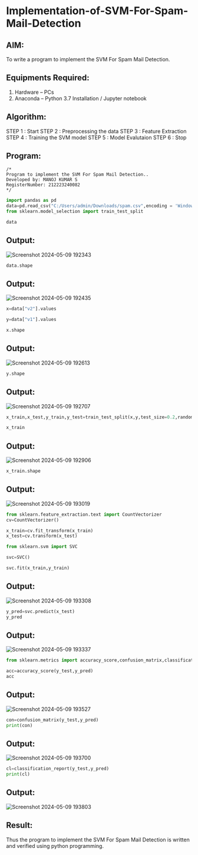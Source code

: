 # Implementation-of-SVM-For-Spam-Mail-Detection

## AIM:
To write a program to implement the SVM For Spam Mail Detection.

## Equipments Required:
1. Hardware – PCs
2. Anaconda – Python 3.7 Installation / Jupyter notebook

## Algorithm:
STEP 1 : Start
STEP 2 : Preprocessing the data
STEP 3 : Feature Extraction
STEP 4 : Training the SVM model
STEP 5 : Model Evalutaion
STEP 6 : Stop

## Program:
```
/*
Program to implement the SVM For Spam Mail Detection..
Developed by: MANOJ KUMAR S
RegisterNumber: 212223240082
*/
```
```py
import pandas as pd
data=pd.read_csv("C:/Users/admin/Downloads/spam.csv",encoding = 'Windows-1252')
from sklearn.model_selection import train_test_split
```
```py
data
```
## Output:
![Screenshot 2024-05-09 192343](https://github.com/Mkumar262006/Implementation-of-SVM-For-Spam-Mail-Detection/assets/147139472/8e93fa1c-4e99-447c-9f2c-cd81193a6511)

```py
data.shape
```
## Output:
![Screenshot 2024-05-09 192435](https://github.com/Mkumar262006/Implementation-of-SVM-For-Spam-Mail-Detection/assets/147139472/9a49fc58-508b-4200-9beb-2a07e866c295)

```py
x=data["v2"].values
```
```py
y=data["v1"].values
```
```py
x.shape
```
## Output:
![Screenshot 2024-05-09 192613](https://github.com/Mkumar262006/Implementation-of-SVM-For-Spam-Mail-Detection/assets/147139472/e894b15e-50ed-4367-afc5-625fae5d3e01)
```py
y.shape
```
## Output:
![Screenshot 2024-05-09 192707](https://github.com/Mkumar262006/Implementation-of-SVM-For-Spam-Mail-Detection/assets/147139472/c6406dba-9140-4eb1-839b-5afd7f965457)
```py
x_train,x_test,y_train,y_test=train_test_split(x,y,test_size=0.2,random_state=0)
```
```py
x_train
```
## Output:
![Screenshot 2024-05-09 192906](https://github.com/Mkumar262006/Implementation-of-SVM-For-Spam-Mail-Detection/assets/147139472/9056bda4-152c-454c-ad1a-60862f81b0d0)
```py
x_train.shape
```
## Output:
![Screenshot 2024-05-09 193019](https://github.com/Mkumar262006/Implementation-of-SVM-For-Spam-Mail-Detection/assets/147139472/d1a4b28b-c570-4ade-8780-91691e77fa8c)

```py
from sklearn.feature_extraction.text import CountVectorizer
cv=CountVectorizer()
```
```py
x_train=cv.fit_transform(x_train)
x_test=cv.transform(x_test)

```
```py
from sklearn.svm import SVC
```
```py
svc=SVC()
```
```py
svc.fit(x_train,y_train)
```
## Output:
![Screenshot 2024-05-09 193308](https://github.com/Mkumar262006/Implementation-of-SVM-For-Spam-Mail-Detection/assets/147139472/e2f38da3-5cfd-41d8-9422-017eb1289912)
```py
y_pred=svc.predict(x_test)
y_pred
```
## Output:
![Screenshot 2024-05-09 193337](https://github.com/Mkumar262006/Implementation-of-SVM-For-Spam-Mail-Detection/assets/147139472/d0e87433-07e3-4dcd-b842-3d2aa9d97a09)

```py
from sklearn.metrics import accuracy_score,confusion_matrix,classification_report
```
```py
acc=accuracy_score(y_test,y_pred)
acc
```
## Output:
![Screenshot 2024-05-09 193527](https://github.com/Mkumar262006/Implementation-of-SVM-For-Spam-Mail-Detection/assets/147139472/962cc45e-b60b-46e1-968b-d0965fce3086)
```py
con=confusion_matrix(y_test,y_pred)
print(con)
```
## Output:
![Screenshot 2024-05-09 193700](https://github.com/Mkumar262006/Implementation-of-SVM-For-Spam-Mail-Detection/assets/147139472/52a05bc0-aa29-4116-8430-ba0bf8d44367)
```py
cl=classification_report(y_test,y_pred)
print(cl)
```
## Output:
![Screenshot 2024-05-09 193803](https://github.com/Mkumar262006/Implementation-of-SVM-For-Spam-Mail-Detection/assets/147139472/cde9389a-4baf-4488-b61f-a7c0e3220ff4)


## Result:
Thus the program to implement the SVM For Spam Mail Detection is written and verified using python programming.
